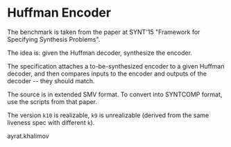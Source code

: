 Huffman Encoder
===============

The benchmark is taken from the paper at SYNT'15 "Framework for Specifying Synthesis Problems". 

The idea is: given the Huffman decoder, synthesize the encoder.

The specification attaches a to-be-synthesized encoder to a given Huffman decoder, and then compares inputs to the encoder and outputs of the decoder -- they should match.

The source is in extended SMV format. 
To convert into SYNTCOMP format, use the scripts from that paper.

The version `k10` is realizable, `k9` is unrealizable (derived from the same liveness spec with different `k`).

ayrat.khalimov
